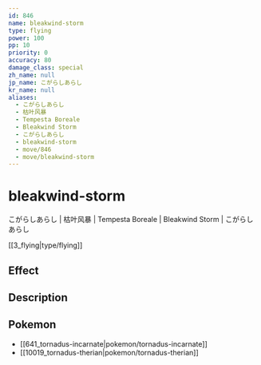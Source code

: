 ```yaml
---
id: 846
name: bleakwind-storm
type: flying
power: 100
pp: 10
priority: 0
accuracy: 80
damage_class: special
zh_name: null
jp_name: こがらしあらし
kr_name: null
aliases:
  - こがらしあらし
  - 枯叶风暴
  - Tempesta Boreale
  - Bleakwind Storm
  - こがらしあらし
  - bleakwind-storm
  - move/846
  - move/bleakwind-storm
---
```

# bleakwind-storm
    
こがらしあらし | 枯叶风暴 | Tempesta Boreale | Bleakwind Storm | こがらしあらし

[[3_flying|type/flying]]

## Effect



## Description



## Pokemon

- [[641_tornadus-incarnate|pokemon/tornadus-incarnate]]
- [[10019_tornadus-therian|pokemon/tornadus-therian]]


